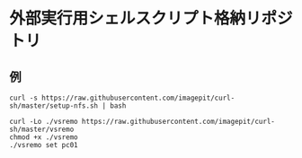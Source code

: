 # 外部実行用シェルスクリプト格納リポジトリ

## 例

```
curl -s https://raw.githubusercontent.com/imagepit/curl-sh/master/setup-nfs.sh | bash
```

```
curl -Lo ./vsremo https://raw.githubusercontent.com/imagepit/curl-sh/master/vsremo
chmod +x ./vsremo
./vsremo set pc01
```
